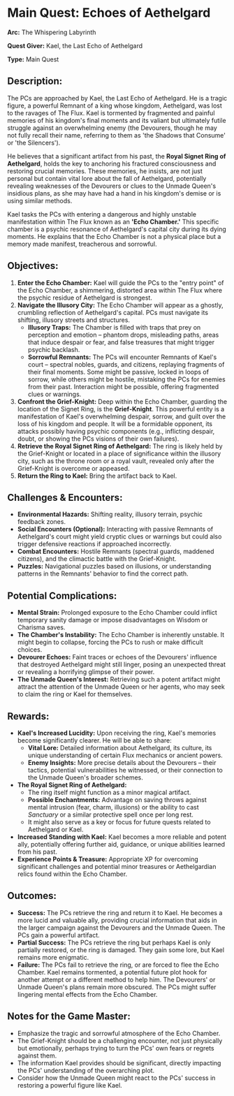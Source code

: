 # Main Quest: Echoes of Aethelgard

**Arc:** The Whispering Labyrinth

**Quest Giver:** Kael, the Last Echo of Aethelgard

**Type:** Main Quest

## Description:

The PCs are approached by Kael, the Last Echo of Aethelgard. He is a tragic figure, a powerful Remnant of a king whose kingdom, Aethelgard, was lost to the ravages of The Flux. Kael is tormented by fragmented and painful memories of his kingdom's final moments and its valiant but ultimately futile struggle against an overwhelming enemy (the Devourers, though he may not fully recall their name, referring to them as 'the Shadows that Consume' or 'the Silencers').

He believes that a significant artifact from his past, the **Royal Signet Ring of Aethelgard**, holds the key to anchoring his fractured consciousness and restoring crucial memories. These memories, he insists, are not just personal but contain vital lore about the fall of Aethelgard, potentially revealing weaknesses of the Devourers or clues to the Unmade Queen's insidious plans, as she may have had a hand in his kingdom's demise or is using similar methods.

Kael tasks the PCs with entering a dangerous and highly unstable manifestation within The Flux known as an **'Echo Chamber.'** This specific chamber is a psychic resonance of Aethelgard's capital city during its dying moments. He explains that the Echo Chamber is not a physical place but a memory made manifest, treacherous and sorrowful.

## Objectives:

1.  **Enter the Echo Chamber:** Kael will guide the PCs to the "entry point" of the Echo Chamber, a shimmering, distorted area within The Flux where the psychic residue of Aethelgard is strongest.
2.  **Navigate the Illusory City:** The Echo Chamber will appear as a ghostly, crumbling reflection of Aethelgard's capital. PCs must navigate its shifting, illusory streets and structures.
    *   **Illusory Traps:** The Chamber is filled with traps that prey on perception and emotion – phantom drops, misleading paths, areas that induce despair or fear, and false treasures that might trigger psychic backlash.
    *   **Sorrowful Remnants:** The PCs will encounter Remnants of Kael's court – spectral nobles, guards, and citizens, replaying fragments of their final moments. Some might be passive, locked in loops of sorrow, while others might be hostile, mistaking the PCs for enemies from their past. Interaction might be possible, offering fragmented clues or warnings.
3.  **Confront the Grief-Knight:** Deep within the Echo Chamber, guarding the location of the Signet Ring, is the **Grief-Knight**. This powerful entity is a manifestation of Kael's overwhelming despair, sorrow, and guilt over the loss of his kingdom and people. It will be a formidable opponent, its attacks possibly having psychic components (e.g., inflicting despair, doubt, or showing the PCs visions of their own failures).
4.  **Retrieve the Royal Signet Ring of Aethelgard:** The ring is likely held by the Grief-Knight or located in a place of significance within the illusory city, such as the throne room or a royal vault, revealed only after the Grief-Knight is overcome or appeased.
5.  **Return the Ring to Kael:** Bring the artifact back to Kael.

## Challenges & Encounters:

*   **Environmental Hazards:** Shifting reality, illusory terrain, psychic feedback zones.
*   **Social Encounters (Optional):** Interacting with passive Remnants of Aethelgard's court might yield cryptic clues or warnings but could also trigger defensive reactions if approached incorrectly.
*   **Combat Encounters:** Hostile Remnants (spectral guards, maddened citizens), and the climactic battle with the Grief-Knight.
*   **Puzzles:** Navigational puzzles based on illusions, or understanding patterns in the Remnants' behavior to find the correct path.

## Potential Complications:

*   **Mental Strain:** Prolonged exposure to the Echo Chamber could inflict temporary sanity damage or impose disadvantages on Wisdom or Charisma saves.
*   **The Chamber's Instability:** The Echo Chamber is inherently unstable. It might begin to collapse, forcing the PCs to rush or make difficult choices.
*   **Devourer Echoes:** Faint traces or echoes of the Devourers' influence that destroyed Aethelgard might still linger, posing an unexpected threat or revealing a horrifying glimpse of their power.
*   **The Unmade Queen's Interest:** Retrieving such a potent artifact might attract the attention of the Unmade Queen or her agents, who may seek to claim the ring or Kael for themselves.

## Rewards:

*   **Kael's Increased Lucidity:** Upon receiving the ring, Kael's memories become significantly clearer. He will be able to share:
    *   **Vital Lore:** Detailed information about Aethelgard, its culture, its unique understanding of certain Flux mechanics or ancient powers.
    *   **Enemy Insights:** More precise details about the Devourers – their tactics, potential vulnerabilities he witnessed, or their connection to the Unmade Queen's broader schemes.
*   **The Royal Signet Ring of Aethelgard:**
    *   The ring itself might function as a minor magical artifact.
    *   **Possible Enchantments:** Advantage on saving throws against mental intrusion (fear, charm, illusions) or the ability to cast *Sanctuary* or a similar protective spell once per long rest.
    *   It might also serve as a key or focus for future quests related to Aethelgard or Kael.
*   **Increased Standing with Kael:** Kael becomes a more reliable and potent ally, potentially offering further aid, guidance, or unique abilities learned from his past.
*   **Experience Points & Treasure:** Appropriate XP for overcoming significant challenges and potential minor treasures or Aethelgardian relics found within the Echo Chamber.

## Outcomes:

*   **Success:** The PCs retrieve the ring and return it to Kael. He becomes a more lucid and valuable ally, providing crucial information that aids in the larger campaign against the Devourers and the Unmade Queen. The PCs gain a powerful artifact.
*   **Partial Success:** The PCs retrieve the ring but perhaps Kael is only partially restored, or the ring is damaged. They gain some lore, but Kael remains more enigmatic.
*   **Failure:** The PCs fail to retrieve the ring, or are forced to flee the Echo Chamber. Kael remains tormented, a potential future plot hook for another attempt or a different method to help him. The Devourers' or Unmade Queen's plans remain more obscured. The PCs might suffer lingering mental effects from the Echo Chamber.

## Notes for the Game Master:

*   Emphasize the tragic and sorrowful atmosphere of the Echo Chamber.
*   The Grief-Knight should be a challenging encounter, not just physically but emotionally, perhaps trying to turn the PCs' own fears or regrets against them.
*   The information Kael provides should be significant, directly impacting the PCs' understanding of the overarching plot.
*   Consider how the Unmade Queen might react to the PCs' success in restoring a powerful figure like Kael.

